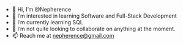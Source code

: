 - 👋 Hi, I’m @Nepherence
- 👀 I’m interested in learning Software and Full-Stack Development
- 🌱 I’m currently learning SQL
- 💞️ I’m not quite looking to collaborate on anything at the moment. 
- 📫 Reach me at nepherence@gmail.com

<!---
Nepherence/Nepherence is a ✨ special ✨ repository because its `README.md` (this file) appears on your GitHub profile.
You can click the Preview link to take a look at your changes.
--->
